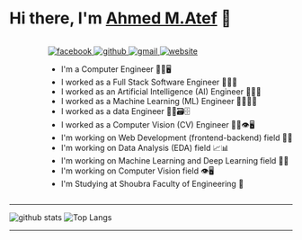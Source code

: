 # Hi there, I'm [Ahmed M.Atef][facebook] 👋

<div style="display:flex;justify-content: space-between;flex-wrap: no-wrap">
    
<div>
    <img align="right" src="https://media.tenor.com/images/334cf1e2aa89a90a274f5a4040d1a6ec/tenor.gif" alt="">
</div>
    
<div>

<span style="display:none;">

![profile](https://gpvc.arturio.dev/ahmedatef1610)
![profile](https://komarev.com/ghpvc/?username=ahmedatef1610&style=flat&label=views)

</span>

[
    ![facebook](https://img.shields.io/badge/ahmed%20m.atef-blue?style=flat&logo=facebook&logoColor=white&logoWidth=20)
][facebook]
[
    ![github](https://img.shields.io/badge/ahmedatef1610-333333?style=flat&logo=github&logoColor=white&logoWidth=20)
][github]
[
    ![gmail](https://img.shields.io/badge/Gmail-ff0000?style=flat&logo=gmail&logoColor=white&logoWidth=20)
][gmail]
[
    ![website](https://img.shields.io/badge/Website-ff8800?style=flat&logo=google-chrome&logoColor=white&logoWidth=20)
][website]

- I'm a Computer Engineer 👨‍💻🖥️
- I worked as a Full Stack Software Engineer 👨‍💻🌐
- I worked as an Artificial Intelligence (AI) Engineer 👨‍💻🤖
- I worked as a Machine Learning (ML) Engineer 👨‍💻🤖📖
- I worked as a data Engineer 👨‍💻🗃️🗄️
- I worked as a Computer Vision (CV) Engineer 👨‍💻👁️🖥️
- I'm working on Web Development (frontend-backend) field 📡🌐
- I'm working on Data Analysis (EDA) field 📈📊
- I'm working on Machine Learning and Deep Learning field 🤖📖
- I'm working on Computer Vision field 👁️🖥️
- I'm Studying at Shoubra Faculty of Engineering 🏫

</div>

</div>

---


![github stats](https://github-readme-stats.vercel.app/api?username=ahmedatef1610&show_icons=true&hide_border=false&count_private=true&icon_color=ffff00&title_color=ffff00&text_color=dddddd&bg_color=22272E)
![Top Langs](https://github-readme-stats.vercel.app/api/top-langs/?username=ahmedatef1610&layout=compact&langs_count=8&hide_border=false&title_color=ffff00&text_color=dddddd&bg_color=22272E)

---


<!-- variables -->
[website]: https://aae-tech.com/
[facebook]: https://www.facebook.com/ahmed.m.atef.1610/
[github]: https://github.com/ahmedatef1610
[gmail]: mailto:ahmedatef1610@gmail.com
